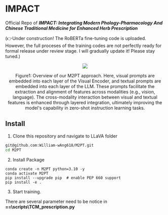 # IMPACT

Official Repo of ***IMPACT: Integrating Modern Phology-Pharmacology And Chinese Traditional Medicine for Enhanced Herb Prescription***

(👉Under construction! The RoBERTa fine-tuning code is uploaded. However, the full proceses of the training codes are not perfectly ready for formal release under review stage. I will gradually update it! Please stay tuned.)


<!--<img src="./images/mainfig.png" width="70%">-->
<div align="center">
  <img src=".\images\mainfig.png">
</div>
<p align="center">
 Figure1: Overview of our M2PT approach. Here, visual prompts are embedded into each layer of the Visual Encoder, and textual prompts are embedded into each layer of the LLM. These prompts facilitate the extraction and alignment of features across modalities (e.g., vision, language). The cross-modality interaction between visual and textual features is enhanced through layered integration, ultimately improving the model's capability in zero-shot instruction learning tasks.
</p>

## Install

1.  Clone this repository and navigate to LLaVA folder

```bash
git@github.com:William-wAng618/M2PT.git
cd M2PT
```

2.  Install Package

```Shell
conda create -n M2PT python=3.10 -y
conda activate M2PT
pip install --upgrade pip  # enable PEP 660 support
pip install -e .
```

3.  Start training.

There are several parameter need to be notice in **==\scripts\TCM_prescription.py**



